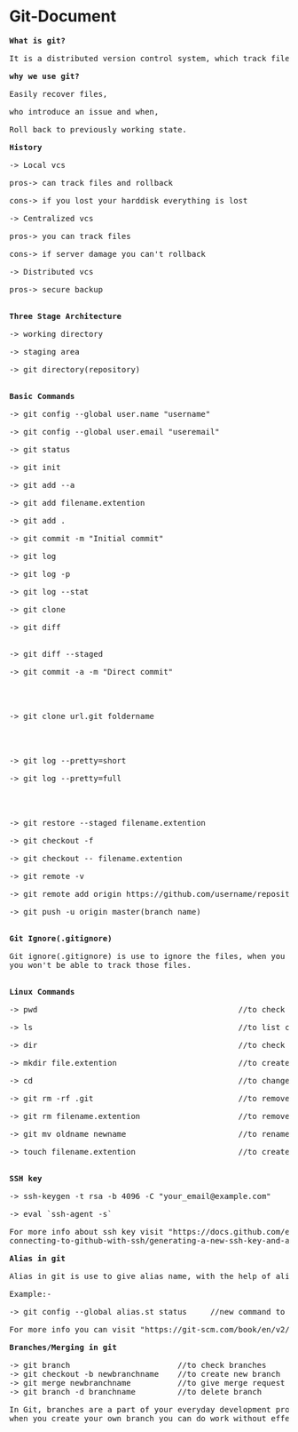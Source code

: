 # Git-Document

<pre>
<strong>What is git?</strong>

It is a distributed version control system, which track files.

<strong>why we use git?</strong>

Easily recover files,

who introduce an issue and when,

Roll back to previously working state.

<strong>History</strong>

-> Local vcs 

pros-> can track files and rollback

cons-> if you lost your harddisk everything is lost

-> Centralized vcs

pros-> you can track files

cons-> if server damage you can't rollback

-> Distributed vcs 

pros-> secure backup


<strong>Three Stage Architecture</strong>

-> working directory

-> staging area

-> git directory(repository)


<strong>Basic Commands</strong>

-> git config --global user.name "username"                                    //to configure username

-> git config --global user.email "useremail"                                  //to configure useremail

-> git status                                                                  //to check status of directory

-> git init                                                                    //to intialise git
 
-> git add --a                                                                 //to store all files in staging area 

-> git add filename.extention                                                  //to add single file

-> git add .                                                                   //to add all files

-> git commit -m "Initial commit"                                              //to commit changes

-> git log                                                                     //to check all commits

-> git log -p                                                                  //to check all commits along with all removes

-> git log --stat                                                              //to check short summary about all commits

-> git clone                                                                   //to create clone of git repository

-> git diff                                                                    //to compare working directory with staging 
                                                                                 area

-> git diff --staged                                                           //to compare last commit with staging area

-> git commit -a -m "Direct commit"                                            //to skip staging area(note:- this command 
                                                                                 commit's only tracked files, 
                                                                                 untracked files cannot be commited through 
                                                                                 this command)

-> git clone url.git foldername                                                //to clone git repository into folder
                                                                                 (note:- when you mention foldername after  
                                                                                 url.git, the repository will clone into  
                                                                                 that folder) 

-> git log --pretty=short                                                      //to check the author of directory

-> git log --pretty=full                                                       //to check the author and commiter of   
                                                                                 directory(note:- author is one who  
                                                                                 create first file, and commiter one is who  
                                                                                 change or add new the files)

-> git restore --staged filename.extention                                     //to unstage file

-> git checkout -f                                                             //to rollback whole directory into last commit

-> git checkout -- filename.extention                                          //to rollback into last commit

-> git remote -v                                                               //to check form where to pull or push 

-> git remote add origin https://github.com/username/repositoryname.git        //to create remote origin

-> git push -u origin master(branch name)                                      //to push directory to repository


<strong>Git Ignore(.gitignore)</strong>

Git ignore(.gitignore) is use to ignore the files, when you put files in ".gitignore" folder,  
you won't be able to track those files.


<strong>Linux Commands</strong>

-> pwd                                           //to check present working directory

-> ls                                            //to list content

-> dir                                           //to check the number of directories in folder

-> mkdir file.extention                          //to create new directory                          

-> cd                                            //to change directory 

-> git rm -rf .git                               //to remove entire repository(execute at your own risk)

-> git rm filename.extention                     //to remove file

-> git mv oldname newname                        //to rename the folder

-> touch filename.extention                      //to create file


<strong>SSH key</strong>

-> ssh-keygen -t rsa -b 4096 -C "your_email@example.com"       //to generate ssh key

-> eval `ssh-agent -s`                                         //to generate agent pid

For more info about ssh key visit "https://docs.github.com/en/github/authenticating-to-github/ 
connecting-to-github-with-ssh/generating-a-new-ssh-key-and-adding-it-to-the-ssh-agent"      

<strong>Alias in git</strong>

Alias in git is use to give alias name, with the help of alias you can create shortcut for commands

Example:-

-> git config --global alias.st status     //new command to check git status is "git st"

For more info you can visit "https://git-scm.com/book/en/v2/Git-Basics-Git-Aliases"

<strong>Branches/Merging in git</strong>

-> git branch                       //to check branches
-> git checkout -b newbranchname    //to create new branch 
-> git merge newbranchname          //to give merge request
-> git branch -d branchname         //to delete branch

In Git, branches are a part of your everyday development process, 
when you create your own branch you can do work without effecting existing master/main branch.
</pre>
